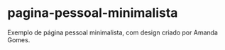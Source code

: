 # pagina-pessoal-minimalista
Exemplo de página pessoal minimalista, com design criado por Amanda Gomes. 
